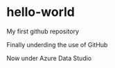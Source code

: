 # hello-world
My first github repository

Finally underding the use of GitHub

Now under Azure Data Studio


